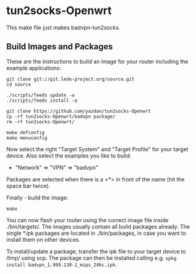 # tun2socks-Openwrt

This make file just makes badvpn-tun2socks.


## Build Images and Packages

These are the instructions to build an image
for your router including the example applications:

```
git clone git://git.lede-project.org/source.git
cd source

./scripts/feeds update -a
./scripts/feeds install -a

git clone https://github.com/yazdan/tun2socks-Openwrt
cp -rf tun2socks-Openwrt/badvpn package/
rm -rf tun2socks-Openwrt/

make defconfig
make menuconfig
```

Now select the right "Target System" and "Target Profile" for your target device.
Also select the examples you like to build:

* "Network" => "VPN" => "badvpn"

Packages are selected when there is a <*> in front of the name (hit the space bar twice).

Finally - build the image:
```
make
```

You can now flash your router using the correct image file inside ./bin/targets/. The images usually contain all build packages already.
The single *.ipk packages are located in ./bin/packages, in case you want to install them on other devices.

To install/update a package, transfer the ipk file to your target device to /tmp/ using scp.
The package can then be installed calling e.g. `opkg install badvpn_1.999.130-1_mips_24kc.ipk`.

